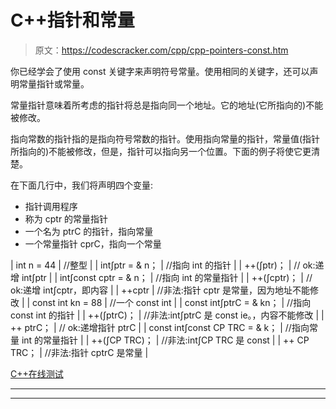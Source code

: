 # C++指针和常量

> 原文：<https://codescracker.com/cpp/cpp-pointers-const.htm>

你已经学会了使用 const 关键字来声明符号常量。使用相同的关键字，还可以声明常量指针或常量。

常量指针意味着所考虑的指针将总是指向同一个地址。它的地址(它所指向的)不能被修改。

指向常数的指针指的是指向符号常数的指针。使用指向常量的指针，常量值(指针所指向的)不能被修改，但是，指针可以指向另一个位置。下面的例子将使它更清楚。

在下面几行中，我们将声明四个变量:

*   指针调用程序
*   称为 cptr 的常量指针
*   一个名为 ptrC 的指针，指向常量
*   一个常量指针 cprC，指向一个常量

| int n = 44 | //整型 |
| int∫ptr = & n； | //指向 int 的指针 |
| ++(∫ptr)； | // ok:递增 int∫ptr |
| int∫const cptr = & n； | //指向 int 的常量指针 |
| ++(∫cptr)； | // ok:递增 int∫cptr，即内容 |
| ++cptr | //非法:指针 cptr 是常量，因为地址不能修改 |
| const int kn = 88 | //一个 const int |
| const int∫ptrC = & kn； | //指向 const int 的指针 |
| ++(∫ptrC)； | //非法:int∫ptrC 是 const ie。，内容不能修改 |
| ++ ptrC； | // ok:递增指针 ptrC |
| const int∫const CP TRC = & k； | //指向常量 int 的常量指针 |
| ++(∫CP TRC)； | //非法:int∫CP TRC 是 const |
| ++ CP TRC； | //非法:指针 cptrC 是常量 |

[C++在线测试](/exam/showtest.php?subid=3)

* * *

* * *